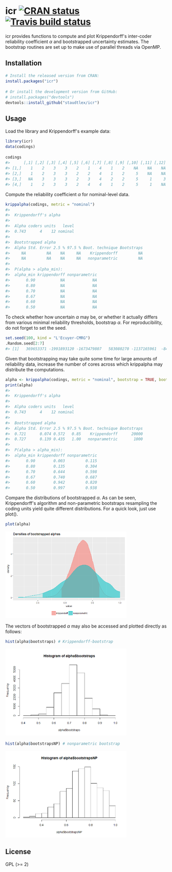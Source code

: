 
<!-- README.md is generated from README.Rmd. Please edit that file -->
icr [![CRAN status](http://www.r-pkg.org/badges/version/icr)](https://cran.r-project.org/package=icr) [![Travis build status](https://travis-ci.org/staudtlex/icr.svg?branch=master)](https://travis-ci.org/staudtlex/icr)
==========================================================================================================================================================================================================================

icr provides functions to compute and plot Krippendorff's inter-coder reliability coefficient *α* and bootstrapped uncertainty estimates. The bootstrap routines are set up to make use of parallel threads via OpenMP.

Installation
------------

``` r
# Install the released version from CRAN:
install.packages("icr")

# Or install the development version from GitHub:
# install.packages("devtools")
devtools::install_github("staudtlex/icr")
```

Usage
-----

Load the library and Krippendorff's example data:

``` r
library(icr)
data(codings)

codings
#>      [,1] [,2] [,3] [,4] [,5] [,6] [,7] [,8] [,9] [,10] [,11] [,12]
#> [1,]    1    2    3    3    2    1    4    1    2    NA    NA    NA
#> [2,]    1    2    3    3    2    2    4    1    2     5    NA    NA
#> [3,]   NA    3    3    3    2    3    4    2    2     5     1     3
#> [4,]    1    2    3    3    2    4    4    1    2     5     1    NA
```

Compute the reliability coefficient *α* for nominal-level data.

``` r
krippalpha(codings, metric = "nominal")
#> 
#>  Krippendorff's alpha 
#> 
#>  Alpha coders units   level
#>  0.743      4    12 nominal
#> 
#>  Bootstrapped alpha
#>  Alpha Std. Error 2.5 % 97.5 % Boot. technique Bootstraps
#>     NA         NA    NA     NA    Krippendorff         NA
#>     NA         NA    NA     NA   nonparametric         NA
#> 
#>  P(alpha > alpha_min):
#>  alpha_min krippendorff nonparametric
#>       0.90           NA            NA
#>       0.80           NA            NA
#>       0.70           NA            NA
#>       0.67           NA            NA
#>       0.60           NA            NA
#>       0.50           NA            NA
```

To check whether how uncertain *α* may be, or whether it actually differs from various minimal reliability thresholds, bootstrap *α*. For reproducibility, do not forget to set the seed.

``` r
set.seed(100, kind = "L'Ecuyer-CMRG")
.Random.seed[2:7]
#> [1]   369653371 -1991893120 -1673479807   583080270 -1137165961  -848818356
```

Given that bootstrapping may take quite some time for large amounts of reliability data, increase the number of cores across which krippalpha may distribute the computations.

``` r
alpha <- krippalpha(codings, metric = "nominal", bootstrap = TRUE, bootnp = TRUE, cores = 2)
print(alpha)
#> 
#>  Krippendorff's alpha 
#> 
#>  Alpha coders units   level
#>  0.743      4    12 nominal
#> 
#>  Bootstrapped alpha
#>  Alpha Std. Error 2.5 % 97.5 % Boot. technique Bootstraps
#>  0.721      0.074 0.572   0.85    Krippendorff      20000
#>  0.727      0.139 0.435   1.00   nonparametric       1000
#> 
#>  P(alpha > alpha_min):
#>  alpha_min krippendorff nonparametric
#>       0.90        0.003         0.115
#>       0.80        0.135         0.304
#>       0.70        0.644         0.598
#>       0.67        0.740         0.687
#>       0.60        0.942         0.820
#>       0.50        0.997         0.938
```

Compare the distributions of bootstrapped *α*. As can be seen, Krippendorff's algorithm and non-parametric bootstraps resampling the coding units yield quite different distributions. For a quick look, just use plot().

``` r
plot(alpha)
```

<img src="man/figures/README-krippalpha_plot_bootstraps-1.png" width="75%" />

The vectors of bootstrapped *α* may also be accessed and plotted directly as follows:

``` r
hist(alpha$bootstraps) # Krippendorff-bootstrap
```

<img src="man/figures/README-krippalpha_plot_bootstraps_base-1.png" width="75%" />

``` r
hist(alpha$bootstrapsNP) # nonparametric bootstrap
```

<img src="man/figures/README-krippalpha_plot_bootstraps_base-2.png" width="75%" />

License
-------

GPL (&gt;= 2)
